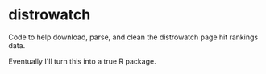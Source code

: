 # distrowatch
Code to help download, parse, and clean the distrowatch page hit rankings data.

Eventually I'll turn this into a true R package.

